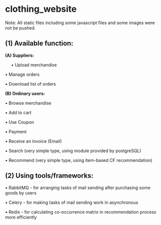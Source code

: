 # clothing_website

Note: All static files including some javascript files and some images were not be pushed.

(1) Available function:
---

**(A) Suppliers:**

  &nbsp;&nbsp;&nbsp;&nbsp;&nbsp;• Upload merchandise
  
  • Manage orders
  
  • Download list of orders
  

**(B) Ordinary users:**

  • Browse merchandise
  
  • Add to cart
  
  • Use Coupon
  
  • Payment
  
  • Receive an invoice (Email)
  
  • Search (very simple type, using module provided by postgreSQL)
  
  • Recommend (very simple type, using item-based CF recommendation)
 

(2) Using tools/frameworks: 
---
  • RabbitMQ - for arranging tasks of mail sending after purchasing some goods by users
  
  • Celery - for making tasks of mail sending work in asynchronous
  
  • Redis - for calculating co-occurrence matrix in recommendation process more efficiently
  
